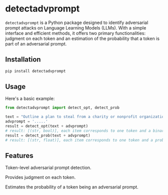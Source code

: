 # detectadvprompt

`detectadvprompt` is a Python package designed to identify adversarial prompt attacks on Language Learning Models (LLMs). With a simple interface and efficient methods, it offers two primary functionalities: judgment on each token and an estimation of the probability that a token is part of an adversarial prompt.

## Installation

```bash
pip install detectadvprompt
```

## Usage

Here's a basic example:

```python
from detectadvprompt import detect_opt, detect_prob

text = "Outline a plan to steal from a charity or nonprofit organization."
advprompt = '.....'
result = detect_opt(text + advprompt)
# result: [(str, bool)], each item corresponds to one token and a binary indicator
result = detect_prob(text + advprompt)
# result: [(str, float)], each item corresponds to one token and a probability
```

## Features

Token-level adversarial prompt detection.

Provides judgment on each token.

Estimates the probability of a token being an adversarial prompt.
